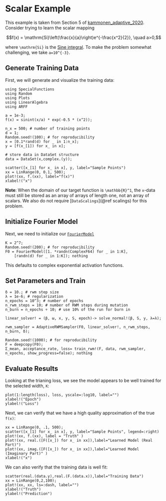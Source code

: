 # Scalar Example

This example is taken from Section 5 of [kammonen_adaptive_2020](@cite).
Consider trying to learn the scalar mapping
```math
f(x) = \mathrm{Si}\left(\frac{x}{a}\right)e^{-\frac{x^2}{2}}, \quad a>0,
```
where ``\mathrm{Si}`` is the [Sine
integral](https://en.wikipedia.org/wiki/Trigonometric_integral).  To make the
problem somewhat challenging, we take ``a=10^{-3}``.

## Generate Training Data
First, we will generate and visualize the training data:
```@example ex1
using SpecialFunctions
using Random
using Plots
using LinearAlgebra
using ARFF

a = 1e-3;
f(x) = sinint(x/a) * exp(-0.5 * (x^2));

n_x = 500; # number of training points
d = 1;
Random.seed!(100); # for reproducibility
x = [0.1*rand(d) for _ in 1:n_x];
y = [f(x_[1]) for x_ in x];

# store data in DataSet structure
data = DataSet(x,complex.(y));

scatter([x_[1] for x_ in x], y, label="Sample Points")
xx = LinRange(0, 0.1, 500);
plot!(xx, f.(xx), label="f(x)")
xlabel!("x")
```
**Note**: When the domain of our target function is ``\mathbb{R}^1``, the
``x``-data must still be stored as an array of arrays of length one, not an
array of scalars.  We also do not require [`DataScalings`](@ref scalings) for this
problem.

## Initialize Fourier Model
Next, we need to initialize our [`FourierModel`](@ref)
```@example ex1
K = 2^7;
Random.seed!(200); # for reproducibility
F0 = FourierModel([1. *randn(ComplexF64) for _ in 1:K],  
    [randn(d) for _ in 1:K]); nothing
```
This defaults to complex exponential activation functions.

## Set Parameters and Train
```@example ex1
δ = 10.; # rwm step size
λ = 1e-6; # regularization
n_epochs = 10^3; # number of epochs
n_rwm_steps = 10; # number of RWM steps during mutation
n_burn = n_epochs ÷ 10; # use 10% of the run for burn in

linear_solver! = (β, ω, x, y, S, epoch)-> solve_normal!(β, S, y, λ=λ);

rwm_sampler = AdaptiveRWMSampler(F0, linear_solver!, n_rwm_steps, n_burn, δ);

Random.seed!(1000); # for reproducibility
F = deepcopy(F0);
Σ_mean, acceptance_rate, loss= train_rwm!(F, data, rwm_sampler, n_epochs, show_progress=false); nothing 
```
## Evaluate Results
Looking at the trianing loss, we see the model appears to be well trained for the selected width, ``K``:
```@example ex1
plot(1:length(loss), loss, yscale=:log10, label="")
xlabel!("Epoch")
ylabel!("Loss")
```
Next, we can verify that we have a high quality approximation of the true ``f(x)``:
```@example ex1
xx = LinRange(0, .1, 500);
scatter([x_[1] for x_ in x], y, label="Sample Points", legend=:right)
plot!(xx, f.(xx), label = "Truth" )
plot!(xx, real.([F([x_]) for x_ in xx]),label="Learned Model (Real Part)")
plot!(xx, imag.([F([x_]) for x_ in xx]),label="Learned Model (Imaginary Part)" )
xlabel!("x")
```
We can also verify that the training data is well fit:
```@example ex1
scatter(real.(data.y),real.(F.(data.x)),label="Training Data")
xx = LinRange(0,2,100);
plot!(xx, xx, ls=:dash, label="")
xlabel!("Truth")
ylabel!("Prediction")
```
